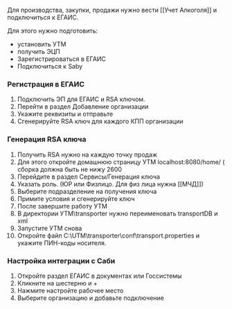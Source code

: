 Для производства, закупки, продажи нужно вести [[Учет Алкоголя]]  и подключиться к ЕГАИС.

Для этого нужно подготовить:
- установить УТМ
- получить ЭЦП
- Зарегистрироваться в ЕГАИС
- Подключиться к Saby

### Регистрация в ЕГАИС
1. Подключить ЭП для ЕГАИС и RSA ключом.
2. Перейти в раздел Добавление организации
3. Укажите реквизиты и отправьте
4. Сгенерируйте RSA ключ для каждого КПП организации

### Генерация RSA ключа
1. Получить RSA нужно на каждую точку продаж
2. Для этого откройте домашнюю страницу УТМ localhost:8080/home/ ( сборка должна быть не нижу 2600
3. Перейдите в раздел Сервисы/Генерация ключа
4. Указать роль. (ЮР или Физлицо. Для физ лица нужна [[МЧД]])
5. Выберите подразделение на получения ключа
6. Примите условия и сгенерируйте ключ
7. После завершите работу УТМ
8. В директории УТМ\transporter нужно переименовать transportDB и xml
9. Запустите УТМ снова
10. Откройте файл C:\UTM\transporter\conf\transport.properties и укажите ПИН-коды носителя.

### Настройка интеграции с Саби
1. Откройте раздел ЕГАИС в документах или Госсистемы
2. Кликните на шестерню и +
3. Нажмите настройте рабочее место
4. Выберите организацию и добавьте подключение
